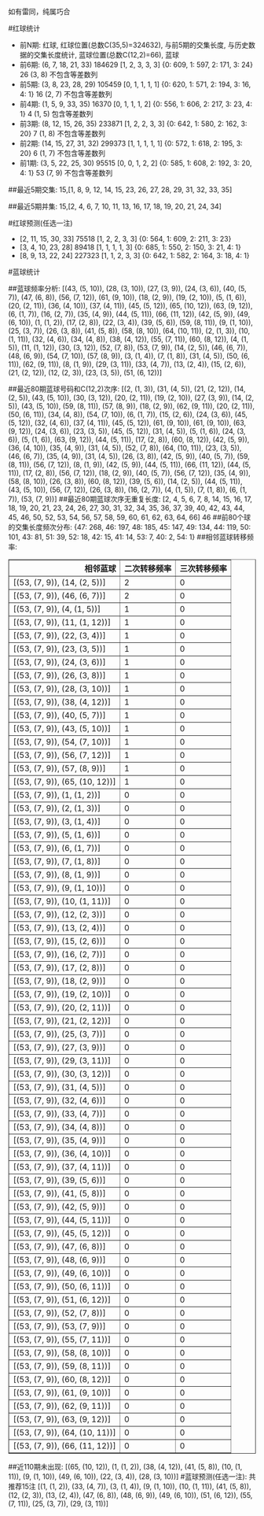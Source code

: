 <!-- 
.. title: 大乐透16086期(2016-07-25)数据分析报告
.. slug: dlott-16086-2016-07-25-report
.. date: 2016-07-26 08:00:00 UTC+08:00
.. tags: Lottery
.. link: 
.. description: 
.. type: text
-->

如有雷同，纯属巧合

<!-- TEASER_END-->

#红球统计

- 前N期: 红球, 红球位置(总数C(35,5)=324632), 与前5期的交集长度, 与历史数据的交集长度统计, 蓝球位置(总数C(12,2)=66), 蓝球
- 前6期: (6, 7, 18, 21, 33) 184629 [1, 2, 3, 3, 3] {0: 609, 1: 597, 2: 171, 3: 24} 26 (3, 8) 不包含等差数列
- 前5期: (3, 8, 23, 28, 29) 105459 [0, 1, 1, 1, 1] {0: 620, 1: 571, 2: 194, 3: 16, 4: 1} 16 (2, 7) 不包含等差数列
- 前4期: (1, 5, 9, 33, 35) 16370 [0, 1, 1, 1, 2] {0: 556, 1: 606, 2: 217, 3: 23, 4: 1} 4 (1, 5) 包含等差数列
- 前3期: (8, 12, 15, 26, 35) 233871 [1, 2, 2, 3, 3] {0: 642, 1: 580, 2: 162, 3: 20} 7 (1, 8) 不包含等差数列
- 前2期: (14, 15, 27, 31, 32) 299373 [1, 1, 1, 1, 1] {0: 572, 1: 618, 2: 195, 3: 20} 6 (1, 7) 不包含等差数列
- 前1期: (3, 5, 22, 25, 30) 95515 [0, 0, 1, 2, 2] {0: 585, 1: 608, 2: 192, 3: 20, 4: 1} 53 (7, 9) 不包含等差数列

##最近5期交集:
15,[1, 8, 9, 12, 14, 15, 23, 26, 27, 28, 29, 31, 32, 33, 35]

##最近5期并集:
15,[2, 4, 6, 7, 10, 11, 13, 16, 17, 18, 19, 20, 21, 24, 34]

#红球预测(任选一注)

- [2, 11, 15, 30, 33] 75518 [1, 2, 2, 3, 3] {0: 564, 1: 609, 2: 211, 3: 23}
- [3, 4, 10, 23, 28] 89418 [1, 1, 1, 1, 3] {0: 685, 1: 550, 2: 150, 3: 21, 4: 1}
- [8, 9, 13, 22, 24] 227323 [1, 1, 2, 3, 3] {0: 642, 1: 582, 2: 164, 3: 18, 4: 1}

#蓝球统计

##蓝球频率分析:
[(43, (5, 10)), (28, (3, 10)), (27, (3, 9)), (24, (3, 6)), (40, (5, 7)), (47, (6, 8)), (56, (7, 12)), (61, (9, 10)), (18, (2, 9)), (19, (2, 10)), (5, (1, 6)), (20, (2, 11)), (36, (4, 10)), (37, (4, 11)), (45, (5, 12)), (65, (10, 12)), (63, (9, 12)), (6, (1, 7)), (16, (2, 7)), (35, (4, 9)), (44, (5, 11)), (66, (11, 12)), (42, (5, 9)), (49, (6, 10)), (1, (1, 2)), (17, (2, 8)), (22, (3, 4)), (39, (5, 6)), (59, (8, 11)), (9, (1, 10)), (25, (3, 7)), (26, (3, 8)), (41, (5, 8)), (58, (8, 10)), (64, (10, 11)), (2, (1, 3)), (10, (1, 11)), (32, (4, 6)), (34, (4, 8)), (38, (4, 12)), (55, (7, 11)), (60, (8, 12)), (4, (1, 5)), (11, (1, 12)), (30, (3, 12)), (52, (7, 8)), (53, (7, 9)), (14, (2, 5)), (46, (6, 7)), (48, (6, 9)), (54, (7, 10)), (57, (8, 9)), (3, (1, 4)), (7, (1, 8)), (31, (4, 5)), (50, (6, 11)), (62, (9, 11)), (8, (1, 9)), (29, (3, 11)), (33, (4, 7)), (13, (2, 4)), (15, (2, 6)), (21, (2, 12)), (12, (2, 3)), (23, (3, 5)), (51, (6, 12))]

##最近80期蓝球号码和C(12,2)次序:
 [(2, (1, 3)), (31, (4, 5)), (21, (2, 12)), (14, (2, 5)), (43, (5, 10)), (30, (3, 12)), (20, (2, 11)), (19, (2, 10)), (27, (3, 9)), (14, (2, 5)), (43, (5, 10)), (59, (8, 11)), (57, (8, 9)), (18, (2, 9)), (62, (9, 11)), (20, (2, 11)), (50, (6, 11)), (34, (4, 8)), (54, (7, 10)), (6, (1, 7)), (15, (2, 6)), (24, (3, 6)), (45, (5, 12)), (32, (4, 6)), (37, (4, 11)), (45, (5, 12)), (61, (9, 10)), (61, (9, 10)), (63, (9, 12)), (24, (3, 6)), (23, (3, 5)), (45, (5, 12)), (31, (4, 5)), (5, (1, 6)), (24, (3, 6)), (5, (1, 6)), (63, (9, 12)), (44, (5, 11)), (17, (2, 8)), (60, (8, 12)), (42, (5, 9)), (36, (4, 10)), (35, (4, 9)), (31, (4, 5)), (52, (7, 8)), (64, (10, 11)), (23, (3, 5)), (46, (6, 7)), (35, (4, 9)), (31, (4, 5)), (26, (3, 8)), (42, (5, 9)), (40, (5, 7)), (59, (8, 11)), (56, (7, 12)), (8, (1, 9)), (42, (5, 9)), (44, (5, 11)), (66, (11, 12)), (44, (5, 11)), (17, (2, 8)), (56, (7, 12)), (18, (2, 9)), (40, (5, 7)), (56, (7, 12)), (35, (4, 9)), (58, (8, 10)), (26, (3, 8)), (60, (8, 12)), (39, (5, 6)), (14, (2, 5)), (44, (5, 11)), (43, (5, 10)), (56, (7, 12)), (26, (3, 8)), (16, (2, 7)), (4, (1, 5)), (7, (1, 8)), (6, (1, 7)), (53, (7, 9))]
##最近80期蓝球次序无重复长度:
 [2, 4, 5, 6, 7, 8, 14, 15, 16, 17, 18, 19, 20, 21, 23, 24, 26, 27, 30, 31, 32, 34, 35, 36, 37, 39, 40, 42, 43, 44, 45, 46, 50, 52, 53, 54, 56, 57, 58, 59, 60, 61, 62, 63, 64, 66] 46
##前80个球的交集长度频次分布:
{47: 268, 46: 197, 48: 185, 45: 147, 49: 134, 44: 119, 50: 101, 43: 81, 51: 39, 52: 18, 42: 15, 41: 14, 53: 7, 40: 2, 54: 1}
##相邻蓝球转移频率:
 <table border="1" class="table table-striped dataframe">
  <thead>
    <tr style="text-align: right;">
      <th>相邻蓝球</th>
      <th>二次转移频率</th>
      <th>三次转移频率</th>
    </tr>
  </thead>
  <tbody>
    <tr>
      <td>[(53, (7, 9)), (14, (2, 5))]</td>
      <td>2</td>
      <td>0</td>
    </tr>
    <tr>
      <td>[(53, (7, 9)), (46, (6, 7))]</td>
      <td>2</td>
      <td>0</td>
    </tr>
    <tr>
      <td>[(53, (7, 9)), (4, (1, 5))]</td>
      <td>1</td>
      <td>0</td>
    </tr>
    <tr>
      <td>[(53, (7, 9)), (11, (1, 12))]</td>
      <td>1</td>
      <td>0</td>
    </tr>
    <tr>
      <td>[(53, (7, 9)), (22, (3, 4))]</td>
      <td>1</td>
      <td>0</td>
    </tr>
    <tr>
      <td>[(53, (7, 9)), (23, (3, 5))]</td>
      <td>1</td>
      <td>0</td>
    </tr>
    <tr>
      <td>[(53, (7, 9)), (24, (3, 6))]</td>
      <td>1</td>
      <td>0</td>
    </tr>
    <tr>
      <td>[(53, (7, 9)), (26, (3, 8))]</td>
      <td>1</td>
      <td>0</td>
    </tr>
    <tr>
      <td>[(53, (7, 9)), (28, (3, 10))]</td>
      <td>1</td>
      <td>0</td>
    </tr>
    <tr>
      <td>[(53, (7, 9)), (38, (4, 12))]</td>
      <td>1</td>
      <td>0</td>
    </tr>
    <tr>
      <td>[(53, (7, 9)), (40, (5, 7))]</td>
      <td>1</td>
      <td>0</td>
    </tr>
    <tr>
      <td>[(53, (7, 9)), (43, (5, 10))]</td>
      <td>1</td>
      <td>0</td>
    </tr>
    <tr>
      <td>[(53, (7, 9)), (54, (7, 10))]</td>
      <td>1</td>
      <td>0</td>
    </tr>
    <tr>
      <td>[(53, (7, 9)), (56, (7, 12))]</td>
      <td>1</td>
      <td>0</td>
    </tr>
    <tr>
      <td>[(53, (7, 9)), (57, (8, 9))]</td>
      <td>1</td>
      <td>0</td>
    </tr>
    <tr>
      <td>[(53, (7, 9)), (65, (10, 12))]</td>
      <td>1</td>
      <td>0</td>
    </tr>
    <tr>
      <td>[(53, (7, 9)), (1, (1, 2))]</td>
      <td>0</td>
      <td>0</td>
    </tr>
    <tr>
      <td>[(53, (7, 9)), (2, (1, 3))]</td>
      <td>0</td>
      <td>0</td>
    </tr>
    <tr>
      <td>[(53, (7, 9)), (3, (1, 4))]</td>
      <td>0</td>
      <td>0</td>
    </tr>
    <tr>
      <td>[(53, (7, 9)), (5, (1, 6))]</td>
      <td>0</td>
      <td>0</td>
    </tr>
    <tr>
      <td>[(53, (7, 9)), (6, (1, 7))]</td>
      <td>0</td>
      <td>0</td>
    </tr>
    <tr>
      <td>[(53, (7, 9)), (7, (1, 8))]</td>
      <td>0</td>
      <td>0</td>
    </tr>
    <tr>
      <td>[(53, (7, 9)), (8, (1, 9))]</td>
      <td>0</td>
      <td>0</td>
    </tr>
    <tr>
      <td>[(53, (7, 9)), (9, (1, 10))]</td>
      <td>0</td>
      <td>0</td>
    </tr>
    <tr>
      <td>[(53, (7, 9)), (10, (1, 11))]</td>
      <td>0</td>
      <td>0</td>
    </tr>
    <tr>
      <td>[(53, (7, 9)), (12, (2, 3))]</td>
      <td>0</td>
      <td>0</td>
    </tr>
    <tr>
      <td>[(53, (7, 9)), (13, (2, 4))]</td>
      <td>0</td>
      <td>0</td>
    </tr>
    <tr>
      <td>[(53, (7, 9)), (15, (2, 6))]</td>
      <td>0</td>
      <td>0</td>
    </tr>
    <tr>
      <td>[(53, (7, 9)), (16, (2, 7))]</td>
      <td>0</td>
      <td>0</td>
    </tr>
    <tr>
      <td>[(53, (7, 9)), (17, (2, 8))]</td>
      <td>0</td>
      <td>0</td>
    </tr>
    <tr>
      <td>[(53, (7, 9)), (18, (2, 9))]</td>
      <td>0</td>
      <td>0</td>
    </tr>
    <tr>
      <td>[(53, (7, 9)), (19, (2, 10))]</td>
      <td>0</td>
      <td>0</td>
    </tr>
    <tr>
      <td>[(53, (7, 9)), (20, (2, 11))]</td>
      <td>0</td>
      <td>0</td>
    </tr>
    <tr>
      <td>[(53, (7, 9)), (21, (2, 12))]</td>
      <td>0</td>
      <td>0</td>
    </tr>
    <tr>
      <td>[(53, (7, 9)), (25, (3, 7))]</td>
      <td>0</td>
      <td>0</td>
    </tr>
    <tr>
      <td>[(53, (7, 9)), (27, (3, 9))]</td>
      <td>0</td>
      <td>0</td>
    </tr>
    <tr>
      <td>[(53, (7, 9)), (29, (3, 11))]</td>
      <td>0</td>
      <td>0</td>
    </tr>
    <tr>
      <td>[(53, (7, 9)), (30, (3, 12))]</td>
      <td>0</td>
      <td>0</td>
    </tr>
    <tr>
      <td>[(53, (7, 9)), (31, (4, 5))]</td>
      <td>0</td>
      <td>0</td>
    </tr>
    <tr>
      <td>[(53, (7, 9)), (32, (4, 6))]</td>
      <td>0</td>
      <td>0</td>
    </tr>
    <tr>
      <td>[(53, (7, 9)), (33, (4, 7))]</td>
      <td>0</td>
      <td>0</td>
    </tr>
    <tr>
      <td>[(53, (7, 9)), (34, (4, 8))]</td>
      <td>0</td>
      <td>0</td>
    </tr>
    <tr>
      <td>[(53, (7, 9)), (35, (4, 9))]</td>
      <td>0</td>
      <td>0</td>
    </tr>
    <tr>
      <td>[(53, (7, 9)), (36, (4, 10))]</td>
      <td>0</td>
      <td>0</td>
    </tr>
    <tr>
      <td>[(53, (7, 9)), (37, (4, 11))]</td>
      <td>0</td>
      <td>0</td>
    </tr>
    <tr>
      <td>[(53, (7, 9)), (39, (5, 6))]</td>
      <td>0</td>
      <td>0</td>
    </tr>
    <tr>
      <td>[(53, (7, 9)), (41, (5, 8))]</td>
      <td>0</td>
      <td>0</td>
    </tr>
    <tr>
      <td>[(53, (7, 9)), (42, (5, 9))]</td>
      <td>0</td>
      <td>0</td>
    </tr>
    <tr>
      <td>[(53, (7, 9)), (44, (5, 11))]</td>
      <td>0</td>
      <td>0</td>
    </tr>
    <tr>
      <td>[(53, (7, 9)), (45, (5, 12))]</td>
      <td>0</td>
      <td>0</td>
    </tr>
    <tr>
      <td>[(53, (7, 9)), (47, (6, 8))]</td>
      <td>0</td>
      <td>0</td>
    </tr>
    <tr>
      <td>[(53, (7, 9)), (48, (6, 9))]</td>
      <td>0</td>
      <td>0</td>
    </tr>
    <tr>
      <td>[(53, (7, 9)), (49, (6, 10))]</td>
      <td>0</td>
      <td>0</td>
    </tr>
    <tr>
      <td>[(53, (7, 9)), (50, (6, 11))]</td>
      <td>0</td>
      <td>0</td>
    </tr>
    <tr>
      <td>[(53, (7, 9)), (51, (6, 12))]</td>
      <td>0</td>
      <td>0</td>
    </tr>
    <tr>
      <td>[(53, (7, 9)), (52, (7, 8))]</td>
      <td>0</td>
      <td>0</td>
    </tr>
    <tr>
      <td>[(53, (7, 9)), (53, (7, 9))]</td>
      <td>0</td>
      <td>0</td>
    </tr>
    <tr>
      <td>[(53, (7, 9)), (55, (7, 11))]</td>
      <td>0</td>
      <td>0</td>
    </tr>
    <tr>
      <td>[(53, (7, 9)), (58, (8, 10))]</td>
      <td>0</td>
      <td>0</td>
    </tr>
    <tr>
      <td>[(53, (7, 9)), (59, (8, 11))]</td>
      <td>0</td>
      <td>0</td>
    </tr>
    <tr>
      <td>[(53, (7, 9)), (60, (8, 12))]</td>
      <td>0</td>
      <td>0</td>
    </tr>
    <tr>
      <td>[(53, (7, 9)), (61, (9, 10))]</td>
      <td>0</td>
      <td>0</td>
    </tr>
    <tr>
      <td>[(53, (7, 9)), (62, (9, 11))]</td>
      <td>0</td>
      <td>0</td>
    </tr>
    <tr>
      <td>[(53, (7, 9)), (63, (9, 12))]</td>
      <td>0</td>
      <td>0</td>
    </tr>
    <tr>
      <td>[(53, (7, 9)), (64, (10, 11))]</td>
      <td>0</td>
      <td>0</td>
    </tr>
    <tr>
      <td>[(53, (7, 9)), (66, (11, 12))]</td>
      <td>0</td>
      <td>0</td>
    </tr>
  </tbody>
</table>
##近110期未出现:
 [(65, (10, 12)), (1, (1, 2)), (38, (4, 12)), (41, (5, 8)), (10, (1, 11)), (9, (1, 10)), (49, (6, 10)), (22, (3, 4)), (28, (3, 10))]
#蓝球预测(任选一注):
共推荐15注
 [(1, (1, 2)), (33, (4, 7)), (3, (1, 4)), (9, (1, 10)), (10, (1, 11)), (41, (5, 8)), (12, (2, 3)), (13, (2, 4)), (47, (6, 8)), (48, (6, 9)), (49, (6, 10)), (51, (6, 12)), (55, (7, 11)), (25, (3, 7)), (29, (3, 11))]

